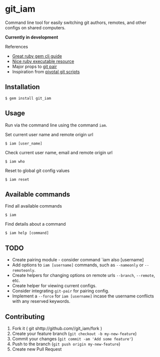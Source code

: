 # git_iam

Command line tool for easily switching git authors, remotes, and other configs on shared computers.

**Currently in development**

References

* [Great ruby gem cli guide](https://github.com/radar/guides/blob/master/gem-development.md)
* [Nice ruby executable resource](http://robdodson.me/blog/2012/06/14/how-to-write-a-command-line-ruby-gem/)
* Major props to [git pair](https://github.com/chrisk/git-pair)
* Inspiration from [pivotal git scripts](https://github.com/pivotal/git_scripts)

## Installation

```
$ gem install git_iam
```

## Usage

Run via the command line using the command `iam`.

Set current user name and remote origin url

```
$ iam [user_name]
```

Check current user name, email and remote origin url

```
$ iam who
```

Reset to global git config values

```
$ iam reset
```

## Available commands

Find all available commands

```
$ iam
```

Find details about a command

```
$ iam help [command]
```

## TODO

* Create pairing module - consider command `iam also [username]
* Add options to `iam [username]` commands, such as `--nameonly` or `--remoteonly`.
* Create helpers for changing options on remote urls `--branch`, `--remote`, etc.
* Create helper for viewing current configs.
* Consider integrating `git-pair` for pairing config.
* Implement a `--force` for `iam [username]` incase the username conflicts with any reserved keywords.

## Contributing

1. Fork it ( git shttp://github.com/<my-github-username>/git_iam/fork )
2. Create your feature branch (`git checkout -b my-new-feature`)
3. Commit your changes (`git commit -am 'Add some feature'`)
4. Push to the branch (`git push origin my-new-feature`)
5. Create new Pull Request
